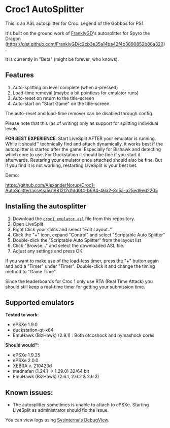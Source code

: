 # Croc1 AutoSplitter

This is an ASL autosplitter for Croc: Legend of the Gobbos for PS1.

It's built on the ground work of [FranklyGD](https://gist.github.com/FranklyGD)'s autosplitter for Spyro the Dragon (https://gist.github.com/FranklyGD/c2cb3e35a14ba42f4b3890852b86a320).

It is currently in "Beta" (might be forever, who knows).

## Features
1. Auto-splitting on level complete (when x-pressed)
2. Load-time removal (maybe a bit pointless for emulator runs)
3. Auto-reset on return to the title-screen
4. Auto-start on "Start Game" on the title-screen.

The auto-reset and load-time remover can be disabled through config.

Please note that this (as of writing) only as support for splitting individual levels! 

**FOR BEST EXPERIENCE**: Start LiveSplit AFTER your emulator is running. While it should™ technically find and attach dynamically, it works best if the autosplitter is started after the game. Especially for Bishawk and detecting which core to use. For Duckstation it should be fine if you start it afterwards. Restaring your emulator once attached should also be fine. But if you find it is not working, restarting LiveSplit is your best bet.

Demo:

https://github.com/AlexanderNorup/Croc1-AutoSplitter/assets/5619812/2d1dd0f4-b694-46a2-8d5a-a25ed9e62205

## Installing the autosplitter
1. Download the [`croc1_emulator.asl`](croc1_emulator.asl) file from this repository.
2. Open LiveSplit
3. Right Click your splits and select "Edit Layout.."
4. Click the "+" icon, expand "Control" and select "Scriptable Auto Splitter"
5. Double-click the "Scriptable Auto Splitter" from the layout list
6. Click "Browse..." and select the downloaded ASL file. 
7. Adjust any settings and press OK

If you want to make use of the load-less timer, press the "+" button again and add a "Timer" under "Timer". Double-click it and change the timing method to "Game Time". 

Since the leaderboards for Croc 1 only use RTA (Real Time Attack) you should still keep a real-time timer for getting your submission time.

## Supported emulators
**Tested to work**:
- ePSXe 1.9.0
- duckstation-qt-x64
- EmuHawk (BizHawk) (2.9.1) : Both otcoshock and nymashock cores

**Should would™**:
- ePSXe 1.9.25
- ePSXe 2.0.0
- XEBRA v. 210423d
- mednafen (1.24.1 -> 1.29.0) 32/64 bit
- EmuHawk (BizHawk) (2.6.1, 2.6.2 & 2.6.3)

## Known issues:
- The autosplitter sometimes is unable to attach to ePSXe. Starting LiveSplit as administrator should fix the issue. 

You can view logs using [Sysinternals DebugView](https://learn.microsoft.com/en-us/sysinternals/downloads/debugview).
